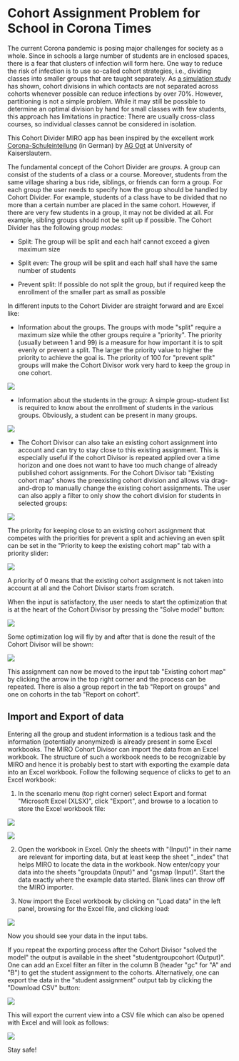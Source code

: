 # Cohort Assignment Problem for School in Corona Times

The current Corona pandemic is posing major challenges for society as a whole. Since in schools a large number of students are in enclosed spaces, there is a fear that clusters of infection will form here. One way to reduce the risk of infection is to use so-called cohort strategies, i.e., dividing classes into smaller groups that are taught separately. As [a simulation study](https://www.medrxiv.org/content/10.1101/2020.11.30.20241166v1) has shown, cohort divisions in which contacts are not separated across cohorts whenever possible can reduce infections by over 70%. However, partitioning is not a simple problem. While it may still be possible to determine an optimal division by hand for small classes with few students, this approach has limitations in practice: There are usually cross-class courses, so individual classes cannot be considered in isolation.

This Cohort Divider MIRO app has been inspired by the excellent work [Corona-Schuleinteilung](https://www.mathematik.uni-kl.de/opt/corona-schuleinteilung/) (in German) by [AG Opt](https://www.mathematik.uni-kl.de/opt/) at University of Kaiserslautern.

The fundamental concept of the Cohort Divider are *groups*. A group can consist of the students of a class or a course. Moreover, students from the same village sharing a bus ride, siblings, or friends can form a group. For each group the user needs to specify how the group should be handled by Cohort Divider. For example, students of a class have to be divided that no more than a certain number are placed in the same cohort. However, if there are very few students in a group, it may not be divided at all. For example, sibling groups should not be split up if possible. The Cohort Divider has the following group *modes*:

-   Split: The group will be split and each half cannot exceed a given maximum size

-   Split even: The group will be split and each half shall have the same number of students

-   Prevent split: If possible do not split the group, but if required keep the enrollment of the smaller part as small as possible

In different inputs to the Cohort Divider are straight forward and are Excel like:

-   Information about the groups. The groups with mode "split" require a maximum size while the other groups require a "priority". The priority (usually between 1 and 99) is a measure for how important it is to spit evenly or prevent a split. The larger the priority value to higher the priority to achieve the goal is. The priority of 100 for "prevent split" groups will make the Cohort Divisor work very hard to keep the group in one cohort.

![](static_cohortdivisor/image1.png)

-   Information about the students in the group: A simple group-student list is required to know about the enrollment of students in the various groups. Obviously, a student can be present in many groups.

![](static_cohortdivisor/image2.png)

-   The Cohort Divisor can also take an existing cohort assignment into account and can try to stay close to this existing assignment. This is especially useful if the cohort Divisor is repeated applied over a time horizon and one does not want to have too much change of already published cohort assignments. For the Cohort Divisor tab "Existing cohort map" shows the preexisting cohort division and allows via drag-and-drop to manually change the existing cohort assignments. The user can also apply a filter to only show the cohort division for students in selected groups:

![](static_cohortdivisor/image3.png)

The priority for keeping close to an existing cohort assignment that competes with the priorities for prevent a split and achieving an even split can be set in the "Priority to keep the existing cohort map" tab with a priority slider:

![](static_cohortdivisor/image4.png)

A priority of 0 means that the existing cohort assignment is not taken into account at all and the Cohort Divisor starts from scratch.

When the input is satisfactory, the user needs to start the optimization that is at the heart of the Cohort Divisor by pressing the "Solve model" button:

![](static_cohortdivisor/image5.png)

Some optimization log will fly by and after that is done the result of the Cohort Divisor will be shown:

![](static_cohortdivisor/image6.png)

This assignment can now be moved to the input tab "Existing cohort map" by clicking the arrow in the top right corner and the process can be repeated. There is also a group report in the tab "Report on groups" and one on cohorts in the tab "Report on cohort".

## Import and Export of data

Entering all the group and student information is a tedious task and the information (potentially anonymized) is already present in some Excel workbooks. The MIRO Cohort Divisor can import the data from an Excel workbook. The structure of such a workbook needs to be recognizable by MIRO and hence it is probably best to start with exporting the example data into an Excel workbook. Follow the following sequence of clicks to get to an Excel workbook:

1.  In the scenario menu (top right corner) select Export and format "Microsoft Excel (XLSX)", click "Export", and browse to a location to store the Excel workbook file:

![](static_cohortdivisor/image7.png)

![](static_cohortdivisor/image8.png)

2.  Open the workbook in Excel. Only the sheets with "(Input)" in their name are relevant for importing data, but at least keep the sheet "\_index" that helps MIRO to locate the data in the workbook. Now enter/copy your data into the sheets "groupdata (Input)" and "gsmap (Input)". Start the data exactly where the example data started. Blank lines can throw off the MIRO importer.

3.  Now import the Excel workbook by clicking on "Load data" in the left panel, browsing for the Excel file, and clicking load:

![](static_cohortdivisor/image9.png)

Now you should see your data in the input tabs.

If you repeat the exporting process after the Cohort Divisor "solved the model" the output is available in the sheet "studentgroupcohort (Output)". One can add an Excel filter an filter in the column B (header "gc" for "A" and "B") to get the student assignment to the cohorts. Alternatively, one can export the data in the "student assignment" output tab by clicking the "Download CSV" button:

![](static_cohortdivisor/image10.png)

This will export the current view into a CSV file which can also be opened with Excel and will look as follows:

![](static_cohortdivisor/image11.png)

Stay safe!
